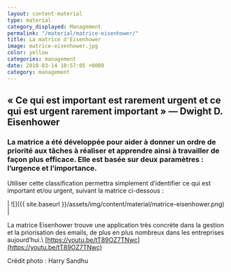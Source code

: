 ```yaml
---
layout: content-material
type: material
category_displayed: Management
permalink: "/material/matrice-eisenhower/"
title: La matrice d'Eisenhower
image: matrice-eisenhower.jpg
color: yellow
categories: management
date: 2018-03-14 10:57:05 +0000
category: management
---
```


## &laquo;&nbsp;Ce qui est important est rarement urgent et ce qui est urgent rarement important&nbsp;&raquo; &mdash;&nbsp;Dwight D. Eisenhower

### La matrice a été développée pour aider à donner un ordre de priorité aux tâches à réaliser et apprendre ainsi à travailler de façon plus efficace. Elle est basée sur deux paramètres : l’urgence et l’importance.

Utiliser cette classification permettra simplement d’identifier ce qui est important et/ou urgent, suivant la matrice ci-dessous :

| ![]({{ site.baseurl }}/assets/img/content/material/matrice-eisenhower.png) |

La matrice Eisenhower trouve une application très concrète dans la gestion et la priorisation des emails, de plus en plus nombreux dans les entreprises aujourd’hui.\\
[https://youtu.be/tT89OZ7TNwc](https://youtu.be/tT89OZ7TNwc)

Crédit photo : Harry Sandhu
